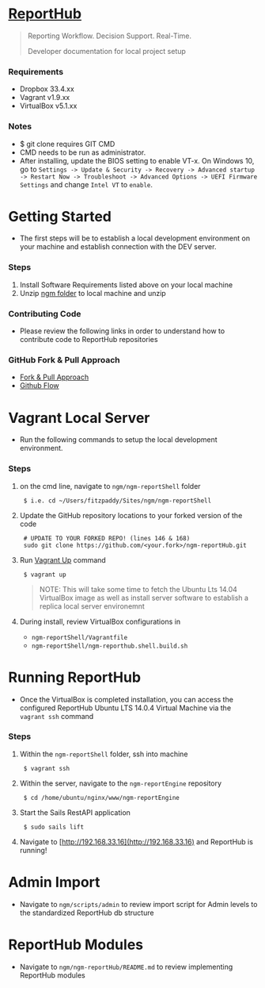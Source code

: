 # [ReportHub](http://reporthub.immap.org)
> 
> Reporting Workflow. Decision Support. Real-Time.
> 
> Developer documentation for local project setup

### Requirements

- Dropbox 33.4.xx
- Vagrant v1.9.xx
- VirtualBox v5.1.xx

### Notes
- $ git clone requires GIT CMD
- CMD needs to be run as administrator.
- After installing, update the BIOS setting to enable VT-x. On Windows 10, go to 
		``Settings -> Update & Security -> Recovery -> Advanced startup -> Restart Now -> Troubleshoot -> Advanced Options -> UEFI Firmware Settings`` and change ``Intel VT`` to ``enable``.

# Getting Started
- The first steps will be to establish a local development environment on your machine and establish connection with the DEV server.

### Steps

1. Install Software Requirements listed above on your local machine
2. Unzip [ngm folder](https://www.dropbox.com/s/fg4nqibkiqbr80x/ngm.zip?dl=1) to local machine and unzip
	
### Contributing Code
- Please review the following links in order to understand how to contribute code to ReportHub repositories

### GitHub Fork & Pull Approach

- [Fork & Pull Approach](https://gist.github.com/Chaser324/ce0505fbed06b947d962)
- [Github Flow](https://guides.github.com/introduction/flow/)


# Vagrant Local Server
- Run the following commands to setup the local development environment.

### Steps
  
1. on the cmd line, navigate to ``ngm/ngm-reportShell`` folder

		$ i.e. cd ~/Users/fitzpaddy/Sites/ngm/ngm-reportShell
		
3. Update the GitHub repository locations to your forked version of the code

		# UPDATE TO YOUR FORKED REPO! (lines 146 & 168)
		sudo git clone https://github.com/<your.fork>/ngm-reportHub.git

5. Run [Vagrant Up](https://www.vagrantup.com/docs/cli/up.html) command

		$ vagrant up
		
	> NOTE: This will take some time to fetch the Ubuntu Lts 14.04 VirtualBox image as well as install server software to establish a replica local server environemnt

5. During install, review VirtualBox configurations in 
	- ``ngm-reportShell/Vagrantfile``
	- ``ngm-reportShell/ngm-reporthub.shell.build.sh``


# Running ReportHub
- Once the VirtualBox is completed installation, you can access the configured ReportHub Ubuntu LTS 14.0.4 Virtual Machine via the ``vagrant ssh`` command

### Steps

1. Within the ``ngm-reportShell`` folder, ssh into machine

		$ vagrant ssh
		
2. Within the server, navigate to the ``ngm-reportEngine`` repository

		$ cd /home/ubuntu/nginx/www/ngm-reportEngine
		
3. Start the Sails RestAPI application

		$ sudo sails lift

4. Navigate to [http://192.168.33.16](http://192.168.33.16) and ReportHub is running!


# Admin Import
- Navigate to ``ngm/scripts/admin`` to review import script for Admin levels to the standardized ReportHub db structure


# ReportHub Modules
- Navigate to ``ngm/ngm-reportHub/README.md`` to review implementing ReportHub modules
